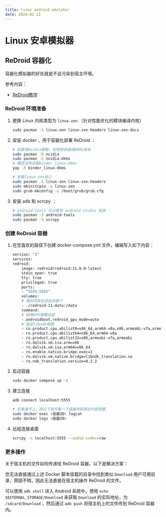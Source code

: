 ```yaml
---
title: linux android emulator
date: 2024-02-21
---
```


# Linux 安卓模拟器


## ReDroid 容器化

容器化模拟器的好处就是不会污染到宿主环境。

参考内容：

- [ReDroid教学](https://ivonblog.com/posts/redroid-android-docker/)

### ReDroid 环境准备


1. 更换 Linux 内核类型为 `linux-zen` （针对性能优化的模块编译内核）

    ```sh
    sudo pacman -S linux-zen linux-zen-headers linux-zen-docs
    ```

2. 安装 docker ，用于容器化部署 ReDroid ：

    ```sh
    # 如果有Nvidia驅動，記得將其換成DKMS版本
    sudo pacman -R nvidia
    sudo pacman -S nvidia-dkms
    # 確認沒有安裝binder_linux-dkms
    yay -R binder_linux-dkms

    # 安裝linux-zen核心
    sudo pacman -S linux-zen linux-zen-headers
    sudo mkinitcpio -p linux-zen
    sudo grub-mkconfig -o /boot/grub/grub.cfg
    ```

3. 安装 adb 和 scrcpy ：

    ```sh
    # android-tools 可以使用 android studio 安装
    sudo pacman -S android-tools
    sudo pacman -S scrcpy
    ```

### 创建 ReDroid 容器

1. 在您喜欢的路径下创建 docker-compose.yml 文件，编辑写入如下内容：

    ```sh
    version: "3"
    services:
    redroid:
        image: redroid/redroid:11.0.0-latest
        stdin_open: true
        tty: true
        privileged: true
        ports:
        - "5555:5555"
        volumes:
        # 資料存放在目前目錄下
        - ./redroid-11-data:/data
        command:
        # 啟用GPU硬體加速
        - androidboot.redroid_gpu_mode=auto
        # 設定libndk相關
        - ro.product.cpu.abilist0=x86_64,arm64-v8a,x86,armeabi-v7a,armeabi
        - ro.product.cpu.abilist64=x86_64,arm64-v8a
        - ro.product.cpu.abilist32=x86,armeabi-v7a,armeabi
        - ro.dalvik.vm.isa.arm=x86
        - ro.dalvik.vm.isa.arm64=x86_64
        - ro.enable.native.bridge.exec=1
        - ro.dalvik.vm.native.bridge=libndk_translation.so
        - ro.ndk_translation.version=0.2.2
    ```

2. 启动容器

    ```sh
    sudo docker compose up -d
    ```

3. 建立连接

    ```sh
    adb connect localhost:5555

    # 如果連不上，用以下指令看一下容器內部發生什麼問題
    sudo docker exec <容器ID> logcat
    sudo docker logs <容器ID>
    ```

4. 远程连接桌面

    ```sh
    scrcpy -s localhost:5555 --audio-codec=raw
    ```

### 更多操作

关于宿主机的文件如何传递给 ReDroid 容器，以下是解决方案：

您无法直接通过上述 Docker 脚本挂载的目录中找到类似 `Download` 用户可用目录，原因不明，因此无法直接在宿主机操作 ReDroid 的文件。

可以使用 `adb shell` 进入 Android 系统中，使用 `echo $EXTERNAL_STORAGE/Download` 来获取 `Download` 的实际地址，为 `/sdcard/Download` ，然后通过 `adb push` 将宿主机上的文件传到 ReDroid 容器内。






